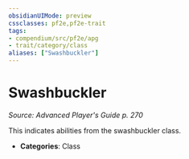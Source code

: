 ```yaml
---
obsidianUIMode: preview
cssclasses: pf2e,pf2e-trait
tags:
- compendium/src/pf2e/apg
- trait/category/class
aliases: ["Swashbuckler"]
---
```

# Swashbuckler  
*Source: Advanced Player's Guide p. 270*  

This indicates abilities from the swashbuckler class.

- **Categories**: Class